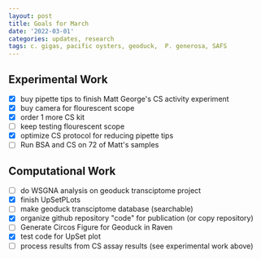 ```yaml
---
layout: post
title: Goals for March
date: '2022-03-01'
categories: updates, research
tags: c. gigas, pacific oysters, geoduck,  P. generosa, SAFS
---
```


## Experimental Work 
- [x] buy pipette tips to finish Matt George's CS activity experiment
- [x] buy camera for flourescent scope
- [x] order 1 more CS kit
- [ ] keep testing flourescent scope
- [x] optimize CS protocol for reducing pipette tips 
- [ ] Run BSA and CS on 72 of Matt's samples

## Computational Work
- [ ] do WSGNA analysis on geoduck transciptome project
- [x] finish UpSetPLots
- [ ] make geoduck transciptome database (searchable)
- [x] organize github repository "code" for publication (or copy repository) 
- [ ] Generate Circos Figure for Geoduck in Raven
- [x] test code for UpSet plot
- [ ] process results from CS assay results (see experimental work above) 
